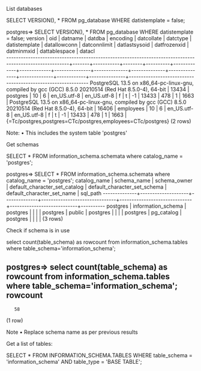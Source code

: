 List databases

SELECT VERSION(), * FROM pg_database WHERE datistemplate = false;

postgres=> SELECT VERSION(), * FROM pg_database WHERE datistemplate = false;
                                                version                                                 |  oid  |  datname  | datdba | encoding | datcollate  |  datctype   | datistemplate | datallowconn | datconnlimit | datlastsysoid | datfrozenxid | datminmxid | dattablespace |                           datacl                            
--------------------------------------------------------------------------------------------------------+-------+-----------+--------+----------+-------------+-------------+---------------+--------------+--------------+---------------+--------------+------------+---------------+-------------------------------------------------------------
 PostgreSQL 13.5 on x86_64-pc-linux-gnu, compiled by gcc (GCC) 8.5.0 20210514 (Red Hat 8.5.0-4), 64-bit | 13434 | postgres  |     10 |        6 | en_US.utf-8 | en_US.utf-8 | f             | t            |           -1 |         13433 |          478 |          1 |          1663 | 
 PostgreSQL 13.5 on x86_64-pc-linux-gnu, compiled by gcc (GCC) 8.5.0 20210514 (Red Hat 8.5.0-4), 64-bit | 16406 | employees |     10 |        6 | en_US.utf-8 | en_US.utf-8 | f             | t            |           -1 |         13433 |          478 |          1 |          1663 | {=Tc/postgres,postgres=CTc/postgres,employees=CTc/postgres}
(2 rows)


Note:
	• This includes the system table 'postgres'

Get schemas

SELECT *  FROM information_schema.schemata where catalog_name = 'postgres';

postgres=> SELECT *  FROM information_schema.schemata where catalog_name = 'postgres';
 catalog_name |    schema_name     | schema_owner | default_character_set_catalog | default_character_set_schema | default_character_set_name | sql_path 
--------------+--------------------+--------------+-------------------------------+------------------------------+----------------------------+----------
 postgres     | information_schema | postgres     |                               |                              |                            | 
 postgres     | public             | postgres     |                               |                              |                            | 
 postgres     | pg_catalog         | postgres     |                               |                              |                            | 
(3 rows)


Check if schema is in use

select count(table_schema) as rowcount from information_schema.tables where table_schema='information_schema';

postgres=> select count(table_schema) as rowcount from information_schema.tables where table_schema='information_schema';
 rowcount 
----------
       58
(1 row)


Note
	• Replace schema name as per previous results

Get a list of tables:

SELECT * FROM INFORMATION_SCHEMA.TABLES WHERE table_schema = 'information_schema' AND table_type = 'BASE TABLE';

